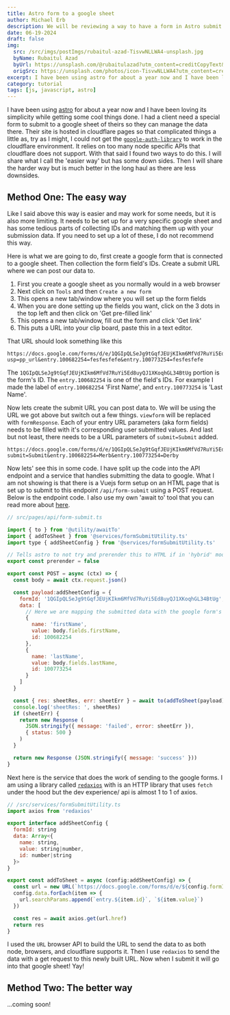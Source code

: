 ```yaml
---
title: Astro form to a google sheet
author: Michael Erb
description: We will be reviewing a way to have a form in Astro submit to google sheets using google APIs
date: 06-19-2024
draft: false
img:
  src: /src/imgs/postImgs/rubaitul-azad-TisvwNLLWA4-unsplash.jpg
  byName: Rubaitul Azad
  byUrl: https://unsplash.com/@rubaitulazad?utm_content=creditCopyText&utm_medium=referral&utm_source=unsplash
  origSrc: https://unsplash.com/photos/icon-TisvwNLLWA4?utm_content=creditCopyText&utm_medium=referral&utm_source=unsplash
excerpt: I have been using astro for about a year now and I have been loving its simplicity while getting some cool things done. I had a client need a special form to submit to a google sheet of theirs so they can manage the data there. Their site is hosted in cloudflare pages so that complicated things a little...
category: tutorial
tags: [js, javascript, astro]
---
```


I have been using <a href="https://astro.build/" target="_blank">astro</a> for about a year now and I have been loving its simplicity while getting some cool things done. I had a client need a special form to submit to a google sheet of theirs so they can manage the data there. Their site is hosted in cloudflare pages so that complicated things a little as, try as I might, I could not get the <a href="https://github.com/googleapis/google-auth-library-nodejs" target="_blank">`google-auth-library`</a> to work in the cloudflare environment. It relies on too many node specific APIs that cloudflare does not support. With that said I found two ways to do this. I will share what I call the 'easier way' but has some down sides. Then I will share the harder way but is much better in the long haul as there are less downsides.

## Method One: The easy way

Like I said above this way is easier and may work for some needs, but it is also more limiting. It needs to be set up for a very specific google sheet and has some tedious parts of collecting IDs and matching them up with your submission data. If you need to set up a lot of these, I do not recommend this way.

Here is what we are going to do, first create a google form that is connected to a google sheet. Then collection the form field's IDs. Create a submit URL where we can post our data to.

1. First you create a google sheet as you normally would in a web browser
2. Next click on `Tools` and then `Create a new form`
3. This opens a new tab/window where you will set up the form fields
4. When you are done setting up the fields you want, click on the 3 dots in the top left and then click on 'Get pre-filled link'
5. This opens a new tab/window, fill out the form and click 'Get link'
6. This puts a URL into your clip board, paste this in a text editor.

That URL should look something like this

```text
https://docs.google.com/forms/d/e/1QGIpQLSeJg9tGqfJEUjKIkm6MfVd7RuYi5Ed8uyQJ1XKoqhGL34BtUg/viewform?usp=pp_url&entry.100682254=fesfesfefe&entry.100773254=fesfesfefe
```

The `1QGIpQLSeJg9tGqfJEUjKIkm6MfVd7RuYi5Ed8uyQJ1XKoqhGL34BtUg` portion is the form's ID. The `entry.100682254` is one of the field's IDs. For example I made the label of `entry.100682254` 'First Name', and `entry.100773254` is 'Last Name'.

Now lets create the submit URL you can post data to. We will be using the URL we got above but switch out a few things. `viewform` will be replaced with `formResponse`. Each of your entry URL parameters (aka form fields) needs to be filled with it's corresponding user submitted values. And last but not least, there needs to be a URL parameters of `submit=Submit` added.

```text
https://docs.google.com/forms/d/e/1QGIpQLSeJg9tGqfJEUjKIkm6MfVd7RuYi5Ed8uyQJ1XKoqhGL34BtUg/formResponse?submit=Submit&entry.100682254=Merb&entry.100773254=Derby
```

Now lets' see this in some code. I have split up the code into the API endpoint and a service that handles submitting the data to google. What I am not showing is that there is a Vuejs form setup on an HTML page that is set up to submit to this endpoint `/api/form-submit` using a POST request. Below is the endpoint code. I also use my own 'await to' tool that you can read more about <a href="/blog/async-await-in-javascript-and-a-helpful-utility-function" target="_blank">here</a>.

```javascript
// src/pages/api/form-submit.ts

import { to } from '@utility/awaitTo'
import { addToSheet } from '@services/formSubmitUtility.ts'
import type { addSheetConfig } from '@services/formSubmitUtility.ts'

// Tells astro to not try and prerender this to HTML if in 'hybrid' mode
export const prerender = false

export const POST = async (ctx) => {
  const body = await ctx.request.json()

  const payload:addSheetConfig = {
    formId: '1QGIpQLSeJg9tGqfJEUjKIkm6MfVd7RuYi5Ed8uyQJ1XKoqhGL34BtUg',
    data: [
      // Here we are mapping the submitted data with the google form's entry IDs
      {
        name: 'firstName',
        value: body.fields.firstName,
        id: 100682254
      },
      {
        name: 'lastName',
        value: body.fields.lastName,
        id: 100773254
      }
    ]
  }

  const { res: sheetRes, err: sheetErr } = await to(addToSheet(payload))
  console.log('sheetRes: ', sheetRes)
  if (sheetErr) {
    return new Response (
      JSON.stringify({ message: 'failed', error: sheetErr }),
      { status: 500 }
    )
  }

  return new Response (JSON.stringify({ message: 'success' }))
}
```

Next here is the service that does the work of sending to the google forms. I am using a library called <a href="https://github.com/developit/redaxios" target="_blank">`redaxios`</a> with is an HTTP library that uses `fetch` under the hood but the dev experience/ api is almost 1 to 1 of axios.

```javascript
// /src/services/formSubmitUtility.ts
import axios from 'redaxios'

export interface addSheetConfig {
  formId: string
  data: Array<{
    name: string,
    value: string|number,
    id: number|string
  }>
}

export const addToSheet = async (config:addSheetConfig) => {
  const url = new URL(`https://docs.google.com/forms/d/e/${config.formId}/formResponse?submit=Submit`)
  config.data.forEach(item => {
    url.searchParams.append(`entry.${item.id}`, `${item.value}`)
  })

  const res = await axios.get(url.href)
  return res
}
```

I used the `URL` browser API to build the URL to send the data to as both node, browsers, and cloudflare supports it. Then I use `redaxios` to send the data with a get request to this newly built URL. Now when I submit it will go into that google sheet! Yay!

## Method Two: The better way

...coming soon!
